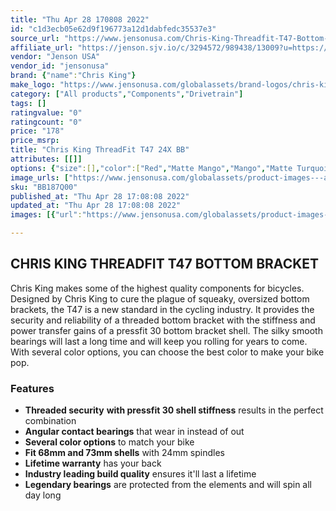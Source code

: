 ```yaml
---
title: "Thu Apr 28 170808 2022"
id: "c1d3ecb05e62d9f196773a12d1dabfedc35537e3"
source_url: "https://www.jensonusa.com/Chris-King-Threadfit-T47-Bottom-Bracket-en.aspx"
affiliate_url: "https://jenson.sjv.io/c/3294572/989438/13009?u=https://www.jensonusa.com/Chris-King-Threadfit-T47-Bottom-Bracket-en.aspx"
vendor: "Jenson USA"
vendor_id: "jensonusa"
brand: {"name":"Chris King"}
make_logo: "https://www.jensonusa.com/globalassets/brand-logos/chris-king.png"
category: ["All products","Components","Drivetrain"]
tags: []
ratingvalue: "0"
ratingcount: "0"
price: "178"
price_msrp: 
title: "Chris King ThreadFit T47 24X BB"
attributes: [[]]
options: {"size":[],"color":["Red","Matte Mango","Mango","Matte Turquoise","Turquoise","Black","Black/Gold","Matte Slate","Violet","Matte Jet"],"availability":"In Stock"}
image_urls: ["https://www.jensonusa.com/globalassets/product-images---all-assets/chris-king/bb187q00-red.jpg"]
sku: "BB187Q00"
published_at: "Thu Apr 28 17:08:08 2022"
updated_at: "Thu Apr 28 17:08:08 2022"
images: [{"url":"https://www.jensonusa.com/globalassets/product-images---all-assets/chris-king/bb187q00-red.jpg","path":"full/2d23e62477b8770061e50f6ba1be97d569006b04.jpg","checksum":"e314ae354714e2fa4305699092e90f78","status":"downloaded"}]

---
```

## CHRIS KING THREADFIT T47 BOTTOM BRACKET

Chris King makes some of the highest quality components for bicycles. Designed
by Chris King to cure the plague of squeaky, oversized bottom brackets, the
T47 is a new standard in the cycling industry. It provides the security and
reliability of a threaded bottom bracket with the stiffness and power transfer
gains of a pressfit 30 bottom bracket shell. The silky smooth bearings will
last a long time and will keep you rolling for years to come. With several
color options, you can choose the best color to make your bike pop.

### Features

  * **Threaded security** **with pressfit 30 shell stiffness** results in the perfect combination
  * **Angular contact bearings** that wear in instead of out
  * **Several color options** to match your bike
  * **Fit 68mm and 73mm shells** with 24mm spindles
  * **Lifetime warranty** has your back
  * **Industry leading build quality** ensures it'll last a lifetime
  * **Legendary bearings** are protected from the elements and will spin all day long

